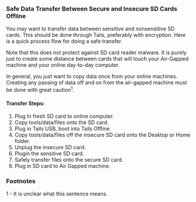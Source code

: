### Safe Data Transfer Between Secure and Insecure SD Cards Offline

You may want to transfer data between sensitive and nonsensitive SD cards. This should be done through Tails, preferably with encryption. Here is a quick process flow for doing a safe transfer.

Note that this does not protect against SD card reader malware. It is purely just to create some distance between cards that will touch your Air-Gapped machine and your online day-to-day computer.

In general, you just want to copy data once from your online machines. Creating any passing of data off and on from the air-gapped machine must be done with great caution<sup>1</sup>.

#### Transfer Steps:
1. Plug In fresh SD card to online computer.
2. Copy tools/data/files onto the SD card.
3. Plug in Tails USB, boot into Tails Offline
4. Copy tools/data/files off the insecure SD card onto the Desktop or Home folder.
5. Unplug the insecure SD card.
6. Plugin the sensitive SD card.
7. Safely transfer files onto the secure SD card.
8. Plug in SD card to Air Gapped machine.

### Footnotes
1 - It is unclear what this sentence means.